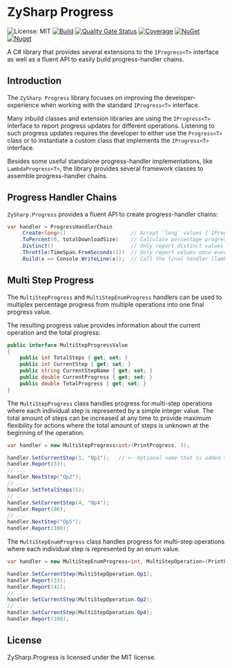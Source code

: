 # ZySharp Progress

![License: MIT](https://img.shields.io/badge/License-MIT-blue.svg)
[![Build](https://github.com/zysharp/progress/actions/workflows/ci.yaml/badge.svg)](https://github.com/zysharp/progress/actions/workflows/ci.yaml)
[![Quality Gate Status](https://sonarcloud.io/api/project_badges/measure?project=zysharp_progress&metric=alert_status)](https://sonarcloud.io/summary/new_code?id=zysharp_progress)
[![Coverage](https://sonarcloud.io/api/project_badges/measure?project=zysharp_progress&metric=coverage)](https://sonarcloud.io/summary/new_code?id=zysharp_progress)
[![NuGet](https://img.shields.io/nuget/v/ZySharp.Progress.svg)](https://nuget.org/packages/ZySharp.Progress)
[![Nuget](https://img.shields.io/nuget/dt/ZySharp.Progress.svg)](https://nuget.org/packages/ZySharp.Progress)

A C# library that provides several extensions to the `IProgress<T>` interface as well as a fluent
API to easily build progress-handler chains.

## Introduction

The `ZySharp Progress` library focuses on improving the developer-experience when working with the standard `IProgress<T>` interface.

Many inbuild classes and extension libraries are using the `IProgress<T>` interface to report progress updates for different operations. Listening to such progress updates requires the developer to either use the `Progress<T>` class or to instantiate a custom class that implements the `IProgress<T>` interface.

Besides some useful standalone progress-handler implementations, like `LambdaProgress<T>`, the library provides several framework classes to assemble progress-handler chains.

## Progress Handler Chains

`ZySharp.Progress` provides a fluent API to create progress-handler chains:

```csharp
var handler = ProgressHandlerChain
    .Create<long>()                     // Accept `long` values [`IProgress<long>`]
    .ToPercent(0, totalDownloadSize)    // Calculate percentage progress from absolute values
    .Distinct()                         // Only report distinct values
    .Throttle(TimeSpan.FromSeconds(1))  // Only report values once every second
    .Build(x => Console.WriteLine(x));  // Call the final handler (lambda or `IProgress<T>` instance)
```

## Multi Step Progress

The `MultiStepProgress` and `MultiStepEnumProgress` handlers can be used to multiplex percentage progress from multiple operations into one final progress value.

The resulting progress value provides information about the current operation and the total progress:

```csharp
public interface MultiStepProgressValue
{
    public int TotalSteps { get; set; }
    public int CurrentStep { get; set; }
    public string CurrentStepName { get; set; }
    public double CurrentProgress { get; set; }
    public double TotalProgress { get; set; }
}
```

The `MultiStepProgress` class handles progress for multi-step operations where each individual step is represented by a simple integer value. The total amount of steps can be increased at any time to provide maximum flexibility for actions where the total amount of steps is unknown at the beginning of the operation.

```csharp
var handler = new MultiStepProgress<int>(PrintProgress, 3);

handler.SetCurrentStep(1, "Op1");   // <- Optional name that is added to the resulting progress value
handler.Report(33);
// ...
handler.NextStep("Op2");
// ...
handler.SetTotalSteps(5);
// ...
handler.SetCurrentStep(4, "Op4");
handler.Report(86);
// ...
handler.NextStep("Op5");
handler.Report(100);
```

The `MultiStepEnumProgress` class handles progress for multi-step operations where each individual step is represented by an enum value.

```csharp
var handler = new MultiStepEnumProgress<int, MultiStepOperation>(PrintProgress);

handler.SetCurrentStep(MultiStepOperation.Op1);
handler.Report(33);
handler.Report(42);
// ...
handler.SetCurrentStep(MultiStepOperation.Op2);
// ...
handler.SetCurrentStep(MultiStepOperation.Op4);
handler.Report(100);
```

## License

ZySharp.Progress is licensed under the MIT license.
